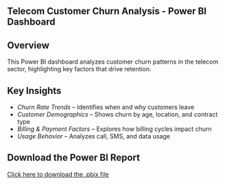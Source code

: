 ## Telecom Customer Churn Analysis - Power BI Dashboard

## Overview
This Power BI dashboard analyzes customer churn patterns in the telecom sector, highlighting key factors that drive retention.

## Key Insights
- *Churn Rate Trends* – Identifies when and why customers leave
- *Customer Demographics* – Shows churn by age, location, and contract type
- *Billing & Payment Factors* – Explores how billing cycles impact churn
- *Usage Behavior* – Analyzes call, SMS, and data usage

## Download the Power BI Report
[Click here to download the .pbix file](https://github.com/AnuSunny96/PowerBI-Customer-Churn/releases/download/v1.0/customer-churn-project.pbix)
